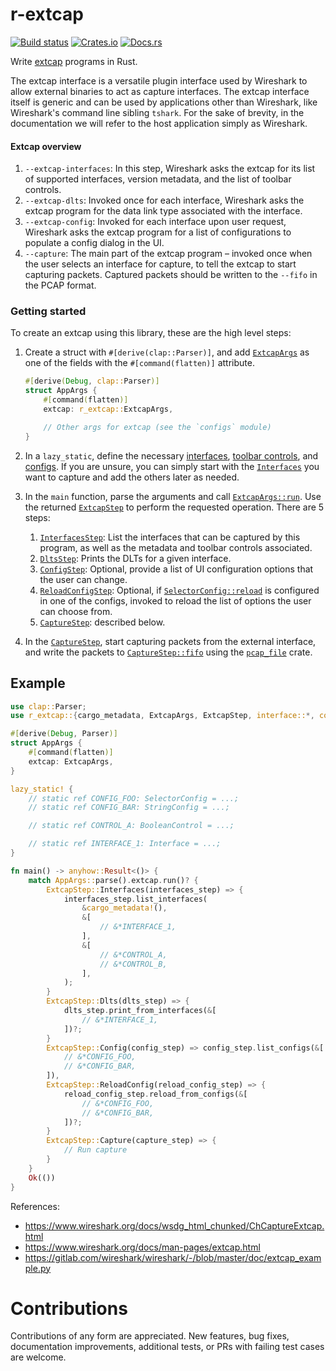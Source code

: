 # r-extcap

[![Build status](https://github.com/mauricelam/r-extcap/actions/workflows/rust.yml/badge.svg)](https://github.com/mauricelam/r-extcap/actions)
[![Crates.io](https://img.shields.io/crates/v/r-extcap.svg)](https://crates.io/crates/r-extcap)
[![Docs.rs](https://img.shields.io/badge/docs-rustdoc-green)](https://docs.rs/r-extcap)

<!-- cargo-rdme start -->

Write [extcap](https://www.wireshark.org/docs/man-pages/extcap.html)
programs in Rust.

The extcap interface is a versatile plugin interface used by Wireshark to
allow external binaries to act as capture interfaces. The extcap interface
itself is generic and can be used by applications other than Wireshark, like
Wireshark's command line sibling `tshark`. For the sake of brevity, in the
documentation we will refer to the host application simply as Wireshark.

#### Extcap overview

1. `--extcap-interfaces`: In this step, Wireshark asks the extcap for its
   list of supported interfaces, version metadata, and the list of toolbar
   controls.
2. `--extcap-dlts`: Invoked once for each interface, Wireshark asks the
   extcap program for the data link type associated with the interface.
3. `--extcap-config`: Invoked for each interface upon user request,
   Wireshark asks the extcap program for a list of configurations to
   populate a config dialog in the UI.
4. `--capture`: The main part of the extcap program – invoked once when the
   user selects an interface for capture, to tell the extcap to start
   capturing packets. Captured packets should be written to the `--fifo` in
   the PCAP format.

### Getting started

To create an extcap using this library, these are the high level steps:

1. Create a struct with `#[derive(clap::Parser)]`, and add
   [`ExtcapArgs`](https://docs.rs/r-extcap/latest/r_extcap/struct.ExtcapArgs.html) as one of the fields with the
   `#[command(flatten)]` attribute.

   ```rust
   #[derive(Debug, clap::Parser)]
   struct AppArgs {
       #[command(flatten)]
       extcap: r_extcap::ExtcapArgs,

       // Other args for extcap (see the `configs` module)
   }
   ```

2. In a `lazy_static`, define the necessary
   [interfaces](https://docs.rs/r-extcap/latest/r_extcap/interface/struct.Interface.html), [toolbar
   controls](https://docs.rs/r-extcap/latest/r_extcap/controls/trait.ToolbarControl.html), and
   [configs](https://docs.rs/r-extcap/latest/r_extcap/config/trait.ConfigTrait.html). If you are unsure, you can simply
   start with the [`Interfaces`](https://docs.rs/r-extcap/latest/r_extcap/interface/struct.Interface.html) you want to
   capture and add the others later as needed.

3. In the `main` function, parse the arguments and call
   [`ExtcapArgs::run`](https://docs.rs/r-extcap/latest/r_extcap/struct.ExtcapArgs.html#method.run). Use the returned
   [`ExtcapStep`](https://docs.rs/r-extcap/latest/r_extcap/enum.ExtcapStep.html) to perform the requested operation.
   There are 5 steps:

    1. [`InterfacesStep`](https://docs.rs/r-extcap/latest/r_extcap/struct.InterfacesStep.html): List the interfaces that
           can be captured by this program, as well as the metadata and
           toolbar controls associated.
    2. [`DltsStep`](https://docs.rs/r-extcap/latest/r_extcap/struct.DltsStep.html): Prints the DLTs for a given interface.
    3. [`ConfigStep`](https://docs.rs/r-extcap/latest/r_extcap/struct.ConfigStep.html): Optional, provide a list of UI
           configuration options that the user can change.
    4. [`ReloadConfigStep`](https://docs.rs/r-extcap/latest/r_extcap/struct.ReloadConfigStep.html): Optional, if
           [`SelectorConfig::reload`](https://docs.rs/r-extcap/latest/r_extcap/config/struct.SelectorConfig.html)
           is configured in one of the configs, invoked to reload the list
           of options the user can choose from.
    5. [`CaptureStep`](https://docs.rs/r-extcap/latest/r_extcap/struct.CaptureStep.html): described below.

 4. In the [`CaptureStep`](https://docs.rs/r-extcap/latest/r_extcap/struct.CaptureStep.html), start capturing packets from
   the external interface, and write the packets to
   [`CaptureStep::fifo`](https://docs.rs/r-extcap/latest/r_extcap/struct.CaptureStep.html) using the
   [`pcap_file`](https://docs.rs/pcap-file/latest/pcap_file/index.html)
   crate.

## Example

```rust
use clap::Parser;
use r_extcap::{cargo_metadata, ExtcapArgs, ExtcapStep, interface::*, controls::*, config::*};

#[derive(Debug, Parser)]
struct AppArgs {
    #[command(flatten)]
    extcap: ExtcapArgs,
}

lazy_static! {
    // static ref CONFIG_FOO: SelectorConfig = ...;
    // static ref CONFIG_BAR: StringConfig = ...;

    // static ref CONTROL_A: BooleanControl = ...;

    // static ref INTERFACE_1: Interface = ...;
}

fn main() -> anyhow::Result<()> {
    match AppArgs::parse().extcap.run()? {
        ExtcapStep::Interfaces(interfaces_step) => {
            interfaces_step.list_interfaces(
                &cargo_metadata!(),
                &[
                    // &*INTERFACE_1,
                ],
                &[
                    // &*CONTROL_A,
                    // &*CONTROL_B,
                ],
            );
        }
        ExtcapStep::Dlts(dlts_step) => {
            dlts_step.print_from_interfaces(&[
                // &*INTERFACE_1,
            ])?;
        }
        ExtcapStep::Config(config_step) => config_step.list_configs(&[
            // &*CONFIG_FOO,
            // &*CONFIG_BAR,
        ]),
        ExtcapStep::ReloadConfig(reload_config_step) => {
            reload_config_step.reload_from_configs(&[
                // &*CONFIG_FOO,
                // &*CONFIG_BAR,
            ])?;
        }
        ExtcapStep::Capture(capture_step) => {
            // Run capture
        }
    }
    Ok(())
}
```

References:
* <https://www.wireshark.org/docs/wsdg_html_chunked/ChCaptureExtcap.html>
* <https://www.wireshark.org/docs/man-pages/extcap.html>
* <https://gitlab.com/wireshark/wireshark/-/blob/master/doc/extcap_example.py>

<!-- cargo-rdme end -->

# Contributions

Contributions of any form are appreciated. New features, bug fixes,
documentation improvements, additional tests, or PRs with failing test cases are
welcome.

